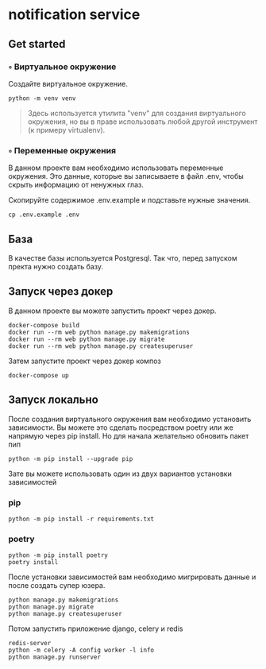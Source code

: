 # notification service


## Get started


### ◦ Виртуальное окружение

Создайте виртуальное окружение. 

```commandline
python -m venv venv
```

> Здесь используется утилита "venv" для создания виртуального окружения, но вы в праве использовать любой другой инструмент (к примеру virtualenv).


### ◦ Переменные окружения

В данном проекте вам необходимо использовать переменные окружения. Это данные, которые вы записываете в файл .env, чтобы скрыть информацию от ненужных глаз. 

Скопируйте содержимое .env.example и подставьте нужные значения.

```commandline
cp .env.example .env
```

## База
В качестве базы используется Postgresql. Так что, перед запуском пректа нужно создать базу.


## Запуск через докер

В данном проекте вы можете запустить проект через докер.

```commandline
docker-compose build
docker run --rm web python manage.py makemigrations
docker run --rm web python manage.py migrate
docker run --rm web python manage.py createsuperuser
```

Затем запустите проект через докер композ

```commandline
docker-compose up
```

## Запуск локально

После создания виртуального окружения вам необходимо установить зависимости.
Вы можете это сделать посредством poetry или же напрямую через pip install.
Но для начала желательно обновить пакет пип

```commandline
python -m pip install --upgrade pip
```

Зате вы можете использовать один из двух вариантов установки зависимостей

### pip

```commandline
python -m pip install -r requirements.txt
```

### poetry

```commandline
python -m pip install poetry
poetry install
```


После установки зависимостей вам необходимо мигрировать данные и после создать супер юзера.


```commandline
python manage.py makemigrations
python manage.py migrate
python manage.py createsuperuser
```

Потом запустить приложение django, celery и redis

```commandline
redis-server
python -m celery -A config worker -l info
python manage.py runserver
```

